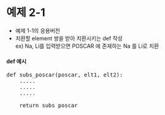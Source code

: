 # 예제 2-1
- 예제 1-1의 응용버전
- 치환할 element 쌍을 받아 치환시키는 def 작성    
ex) Na, Li를 입력받으면 POSCAR 에 존재하는 Na 를 Li로 치환
#### def 예시
<pre>
def subs_poscar(poscar, elt1, elt2):
    .....
    .....
    .....
    
    return subs_poscar
</pre>
